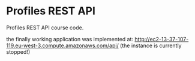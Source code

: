 # Profiles REST API

Profiles REST API course code.

the finally working application was implemented at:
http://ec2-13-37-107-119.eu-west-3.compute.amazonaws.com/api/ (the instance is currently stopped!)
